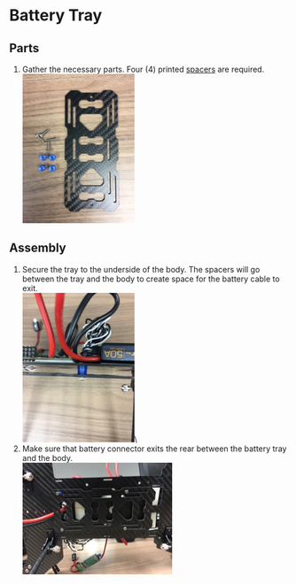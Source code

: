 Battery Tray
==

Parts
--

1. Gather the necessary parts. Four (4) printed [spacers](./../3d_models/battery_mount_washer/battery_mount_washer.slt) are required.\
![Battery Tray Parts](../images/battery_tray_parts.jpg)

Assembly
--

1. Secure the tray to the underside of the body. The spacers will go between the tray and the body to create space for the battery cable to exit.\
![Battery Tray - Side](../images/battery_tray_side.jpg)\
1. Make sure that battery connector exits the rear between the battery tray and the body.\
![Battery Tray - Bottom](../images/battery_tray_bottom.jpg)

